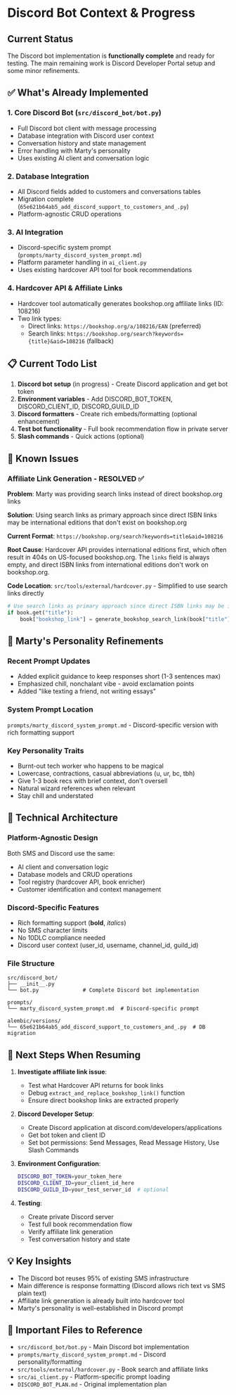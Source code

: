 # Discord Bot Context & Progress

## Current Status

The Discord bot implementation is **functionally complete** and ready for testing. The main remaining work is Discord Developer Portal setup and some minor refinements.

## ✅ What's Already Implemented

### 1. Core Discord Bot (`src/discord_bot/bot.py`)
- Full Discord bot client with message processing
- Database integration with Discord user context
- Conversation history and state management
- Error handling with Marty's personality
- Uses existing AI client and conversation logic

### 2. Database Integration
- All Discord fields added to customers and conversations tables
- Migration complete (`65e621b64ab5_add_discord_support_to_customers_and_.py`)
- Platform-agnostic CRUD operations

### 3. AI Integration
- Discord-specific system prompt (`prompts/marty_discord_system_prompt.md`)
- Platform parameter handling in `ai_client.py`
- Uses existing hardcover API tool for book recommendations

### 4. Hardcover API & Affiliate Links
- Hardcover tool automatically generates bookshop.org affiliate links (ID: 108216)
- Two link types:
  - Direct links: `https://bookshop.org/a/108216/EAN` (preferred)
  - Search links: `https://bookshop.org/search?keywords={title}&aid=108216` (fallback)

## 📋 Current Todo List

1. **Discord bot setup** (in progress) - Create Discord application and get bot token
2. **Environment variables** - Add DISCORD_BOT_TOKEN, DISCORD_CLIENT_ID, DISCORD_GUILD_ID
3. **Discord formatters** - Create rich embeds/formatting (optional enhancement)
4. **Test bot functionality** - Full book recommendation flow in private server
5. **Slash commands** - Quick actions (optional)

## 🐛 Known Issues

### Affiliate Link Generation - RESOLVED ✅
**Problem**: Marty was providing search links instead of direct bookshop.org links

**Solution**: Using search links as primary approach since direct ISBN links may be international editions that don't exist on bookshop.org

**Current Format**: `https://bookshop.org/search?keywords=title&aid=108216`

**Root Cause**: Hardcover API provides international editions first, which often result in 404s on US-focused bookshop.org. The `links` field is always empty, and direct ISBN links from international editions don't work on bookshop.org.

**Code Location**: `src/tools/external/hardcover.py` - Simplified to use search links directly
```python
# Use search links as primary approach since direct ISBN links may be international editions
if book.get("title"):
    book["bookshop_link"] = generate_bookshop_search_link(book["title"])
```

## 🎯 Marty's Personality Refinements

### Recent Prompt Updates
- Added explicit guidance to keep responses short (1-3 sentences max)
- Emphasized chill, nonchalant vibe - avoid exclamation points
- Added "like texting a friend, not writing essays"

### System Prompt Location
`prompts/marty_discord_system_prompt.md` - Discord-specific version with rich formatting support

### Key Personality Traits
- Burnt-out tech worker who happens to be magical
- Lowercase, contractions, casual abbreviations (u, ur, bc, tbh)
- Give 1-3 book recs with brief context, don't oversell
- Natural wizard references when relevant
- Stay chill and understated

## 🔧 Technical Architecture

### Platform-Agnostic Design
Both SMS and Discord use the same:
- AI client and conversation logic
- Database models and CRUD operations
- Tool registry (hardcover API, book enricher)
- Customer identification and context management

### Discord-Specific Features
- Rich formatting support (**bold**, *italics*)
- No SMS character limits
- No 10DLC compliance needed
- Discord user context (user_id, username, channel_id, guild_id)

### File Structure
```
src/discord_bot/
├── __init__.py
└── bot.py              # Complete Discord bot implementation

prompts/
└── marty_discord_system_prompt.md  # Discord-specific prompt

alembic/versions/
└── 65e621b64ab5_add_discord_support_to_customers_and_.py  # DB migration
```

## 🚀 Next Steps When Resuming

1. **Investigate affiliate link issue**:
   - Test what Hardcover API returns for book links
   - Debug `extract_and_replace_bookshop_link()` function
   - Ensure direct bookshop links are extracted properly

2. **Discord Developer Setup**:
   - Create Discord application at discord.com/developers/applications
   - Get bot token and client ID
   - Set bot permissions: Send Messages, Read Message History, Use Slash Commands

3. **Environment Configuration**:
   ```bash
   DISCORD_BOT_TOKEN=your_token_here
   DISCORD_CLIENT_ID=your_client_id_here
   DISCORD_GUILD_ID=your_test_server_id  # optional
   ```

4. **Testing**:
   - Create private Discord server
   - Test full book recommendation flow
   - Verify affiliate link generation
   - Test conversation history and state

## 💡 Key Insights

- The Discord bot reuses 95% of existing SMS infrastructure
- Main difference is response formatting (Discord allows rich text vs SMS plain text)
- Affiliate link generation is already built into hardcover tool
- Marty's personality is well-established in Discord prompt

## 🔗 Important Files to Reference

- `src/discord_bot/bot.py` - Main Discord bot implementation
- `prompts/marty_discord_system_prompt.md` - Discord personality/formatting
- `src/tools/external/hardcover.py` - Book search and affiliate links
- `src/ai_client.py` - Platform-specific prompt loading
- `DISCORD_BOT_PLAN.md` - Original implementation plan

